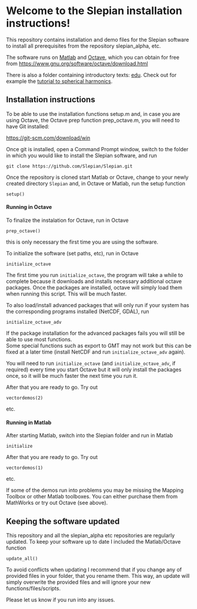 # Welcome to the Slepian installation instructions!

This repository contains installation and demo files for the Slepian software to install all prerequisites from the repository slepian_alpha, etc.

The software runs on [Matlab](http://www.mathworks.com/products/matlab/) and [Octave](https://www.gnu.org/software/octave/), which you can obtain for free from https://www.gnu.org/software/octave/download.html 

There is also a folder containing introductory texts: [edu](https://github.com/Slepian/Slepian/tree/master/edu).
Check out for example the [tutorial to spherical harmonics](https://github.com/Slepian/Slepian/tree/master/edu/Ch_01_SphericalHarmonics/Ch_01_SphericalHarmonics_tut.pdf). 
 

## Installation instructions
To be able to use the installation functions setup.m and, in case you are using Octave, the Octave prep function prep_octave.m, you will need to have Git installed:

https://git-scm.com/download/win

Once git is installed, open a Command Prompt window, switch to the folder in which you would like to install the Slepian software, and run

`git clone https://github.com/Slepian/Slepian.git`

Once the repository is cloned start Matlab or Octave, change to your newly created directory `Slepian` and, in Octave or Matlab, run the setup function

`setup()`

#### Running in Octave
To finalize the instalation for Octave, run in Octave

`prep_octave()`

this is only necessary the first time you are using the software.

To initialize the software (set paths, etc), run in Octave

`initialize_octave`

The first time you run `initialize_octave`, the program will take a while to complete because it downloads and installs necessary additional octave packages. 
Once the packages are installed, octave will simply load them when running this script. This will be much faster.

To also load/install advanced packages that will only run if your system has the corresponding programs installed (NetCDF, GDAL), run

`initialize_octave_adv`

If the package installation for the advanced packages fails you will still be able to use most functions.  
Some special functions such as export to GMT may not work but this can be fixed at a later time (install NetCDF and run `initialize_octave_adv` again).

You will need to run `initialize_octave` (and `initialize_octave_adv`, if required) every time you start Octave but it will only install the packages once, so it will be much faster the next time you run it.

After that you are ready to go. Try out 

`vectordemos(2)`

etc.


#### Running in Matlab
After starting Matlab, switch into the Slepian folder and run in Matlab

`initialize`

After that you are ready to go. Try out 

`vectordemos(1)`

etc.

If some of the demos run into problems you may be missing the Mapping Toolbox or other Matlab toolboxes. You can either purchase them from MathWorks or try out Octave (see above).


## Keeping the software updated
This repository and all the slepian_alpha etc repositories are regularly updated. To keep your software up to date I included the Matlab/Octave function 

`update_all()` 

To avoid conflicts when updating I recommend that if you change any of provided files in your folder, that you rename them. This way, an update will simply overwrite the provided files and will ignore your new functions/files/scripts.

Please let us know if you run into any issues.
 





